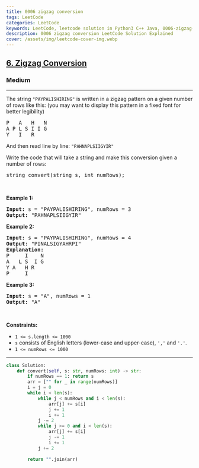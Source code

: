 ```yaml
---
title: 0006 zigzag conversion
tags: LeetCode
categories: LeetCode
keywords: LeetCode, leetcode solution in Python3 C++ Java, 0006-zigzag-conversion solution
description: 0006 zigzag conversion LeetCode Solution Explained
cover: /assets/img/leetcode-cover-img.webp
---
```





<h2><a href="https://leetcode.com/problems/zigzag-conversion/">6. Zigzag Conversion</a></h2><h3>Medium</h3><hr><div><p>The string <code>"PAYPALISHIRING"</code> is written in a zigzag pattern on a given number of rows like this: (you may want to display this pattern in a fixed font for better legibility)</p>

<pre>P   A   H   N
A P L S I I G
Y   I   R
</pre>

<p>And then read line by line: <code>"PAHNAPLSIIGYIR"</code></p>

<p>Write the code that will take a string and make this conversion given a number of rows:</p>

<pre>string convert(string s, int numRows);
</pre>

<p>&nbsp;</p>
<p><strong class="example">Example 1:</strong></p>

<pre><strong>Input:</strong> s = "PAYPALISHIRING", numRows = 3
<strong>Output:</strong> "PAHNAPLSIIGYIR"
</pre>

<p><strong class="example">Example 2:</strong></p>

<pre><strong>Input:</strong> s = "PAYPALISHIRING", numRows = 4
<strong>Output:</strong> "PINALSIGYAHRPI"
<strong>Explanation:</strong>
P     I    N
A   L S  I G
Y A   H R
P     I
</pre>

<p><strong class="example">Example 3:</strong></p>

<pre><strong>Input:</strong> s = "A", numRows = 1
<strong>Output:</strong> "A"
</pre>

<p>&nbsp;</p>
<p><strong>Constraints:</strong></p>

<ul>
	<li><code>1 &lt;= s.length &lt;= 1000</code></li>
	<li><code>s</code> consists of English letters (lower-case and upper-case), <code>','</code> and <code>'.'</code>.</li>
	<li><code>1 &lt;= numRows &lt;= 1000</code></li>
</ul>
</div>

---




```python
class Solution:
    def convert(self, s: str, numRows: int) -> str:
        if numRows == 1: return s
        arr = ["" for _ in range(numRows)]
        i = j = 0
        while i < len(s):
            while j < numRows and i < len(s):
                arr[j] += s[i]
                j += 1
                i += 1
            j -= 2
            while j >= 0 and i < len(s):
                arr[j] += s[i]
                j -= 1
                i += 1
            j += 2
        
        return "".join(arr)
                
```
